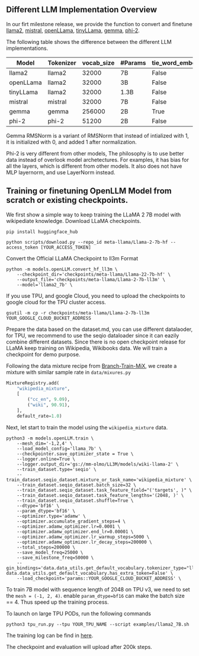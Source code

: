 ## Different LLM Implementation Overview

In our firt milestone release, we provide the function to convert and finetune [llama2](https://huggingface.co/meta-llama/Llama-2-7b-hf), [mistral](https://huggingface.co/mistralai/Mistral-7B-v0.1), [openLLama](https://huggingface.co/openlm-research/open_llama_3b_v2), [tinyLLama](https://github.com/jzhang38/TinyLlama), [gemma](https://huggingface.co/google/gemma-2b-it), [phi-2](https://huggingface.co/microsoft/phi-2).

The following table shows the difference between the different LLM implementations.

| Model| Tokenizer | vocab_size | #Params|  tie_word_embeddings | has_bias | GQV | norm_module |
| ---- | ---- | ---- | ---- | --- | --- | --- | --- |
| llama2 | llama2 | 32000 | 7B | False | False | No | RMSNorm |
| openLLama | llama2 | 32000 | 3B | False | False | No | RMSNorm |
| tinyLLama | llama2 | 32000 | 1.3B | False | False | No | RMSNorm |
| mistral | mistral | 32000 | 7B | False | False | Yes | RMSNorm |
| gemma | gemma | 256000 | 2B | True | False | Yes | GemmaRMSNorm |
| phi-2 | phi-2 | 51200 | 2B | False | True | No | LayerNorm |

Gemma RMSNorm is a variant of RMSNorm that instead of intialized with 1, it is initialized with 0, and added 1 after normalization.

Phi-2 is very different from other models, The philosophy is to use better data instead of overlook model archetectures. For examples, it has bias for all the layers, which is different from other models. It also does not have MLP layernorm, and use LayerNorm instead.

## Training or finetuning OpenLLM Model from scratch or existing checkpoints.

We first show a simple way to keep training the LLaMA 2 7B model with wikipediate knowledge. 
Download LLaMA checkpoints. 
``` shell
pip install huggingface_hub

python scripts/download.py --repo_id meta-llama/Llama-2-7b-hf --access_token [YOUR_ACCESS_TOKEN]
```

Convert the Official LLaMA Checkpoint to ll3m Format

``` shell
python -m models.openLLM.convert_hf_ll3m \
    --checkpoint_dir='checkpoints/meta-llama/Llama-22-7b-hf' \
    --output_file='checkpoints/meta-llama/Llama-2-7b-ll3m' \
    --model='llama2_7b' \
```
If you use TPU, and google Cloud, you need to upload the checkpoints to google cloud for the TPU cluster access. 

```shell
gsutil -m cp -r checkpoints/meta-llama/Llama-2-7b-ll3m YOUR_GOOGLE_CLOUD_BUCKET_ADDRESS
```

Prepare the data based on the dataset.md, you can use different datalaoder, for TPU, we recommend to use 
the seqio dataloader since it can eazily combine different datasets. Since there is no open checkpoint release
for LLaMA keep training on Wikipedia, Wikibooks data. We will train a checkpoint for demo purpose. 

Following the data mixture recipe from [Branch-Train-MiX](https://arxiv.org/pdf/2403.07816.pdf), we create a mixture with similar sample rate in `data/mixures.py`

```python
MixtureRegistry.add(
    "wikipedia_mixture",
    [
        ("cc_en", 9.09),
        ("wiki", 90.91),
    ],
    default_rate=1.0)
```

Next, let start to train the model using the `wikipedia_mixture` data.
```shell
python3 -m models.openLLM.train \
    --mesh_dim='-1,2,4' \
    --load_model_config='llama_7b' \
    --checkpointer.save_optimizer_state = True \
    --logger.online=True \
    --logger.output_dir='gs://mm-olmo/LL3M/models/wiki-llama-2' \
    --train_dataset.type='seqio' \
    --train_dataset.seqio_dataset.mixture_or_task_name='wikipedia_mixture' \
    --train_dataset.seqio_dataset.batch_size=32 \
    --train_dataset.seqio_dataset.task_feature_field="('targets', )" \
    --train_dataset.seqio_dataset.task_feature_lengths='(2048, )' \
    --train_dataset.seqio_dataset.shuffle=True \
    --dtype='bf16' \
    --param_dtype='bf16' \
    --optimizer.type='adamw' \
    --optimizer.accumulate_gradient_steps=4 \
    --optimizer.adamw_optimizer.lr=0.0001 \
    --optimizer.adamw_optimizer.end_lr=0.00001 \
    --optimizer.adamw_optimizer.lr_warmup_steps=5000 \
    --optimizer.adamw_optimizer.lr_decay_steps=200000 \
    --total_steps=200000 \
    --save_model_freq=25000 \
    --save_milestone_freq=50000 \
    --gin_bindings='data.data_utils.get_default_vocabulary.tokenizer_type="llama", data.data_utils.get_default_vocabulary.has_extra_token=False' \
    --load_checkpoint='params::YOUR_GOOGLE_CLOUD_BUCKET_ADDRESS' \
```
To train 7B model with sequence length of 2048 on TPU v3, we need to set the `mesh = (-1, 2, 4)`. enable `param_dtype=bf16` can make the batch size == 4. Thus speed up the training process. 

To launch on large TPU PODs, run the following commands 
```shell
python3 tpu_run.py --tpu YOUR_TPU_NAME --script examples/llama2_7B.sh
```

The training log can be find in [here](https://api.wandb.ai/links/jiasenl/ycwul2nr).

The checkpoint and evaluation will upload after 200k steps.
